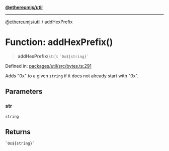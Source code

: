 [**@ethereumjs/util**](../README.md)

***

[@ethereumjs/util](../README.md) / addHexPrefix

# Function: addHexPrefix()

> **addHexPrefix**(`str`): `` `0x${string}` ``

Defined in: [packages/util/src/bytes.ts:291](https://github.com/Dargon789/ethereumjs-monorepo/blob/master/packages/util/src/bytes.ts#L291)

Adds "0x" to a given `string` if it does not already start with "0x".

## Parameters

### str

`string`

## Returns

`` `0x${string}` ``
